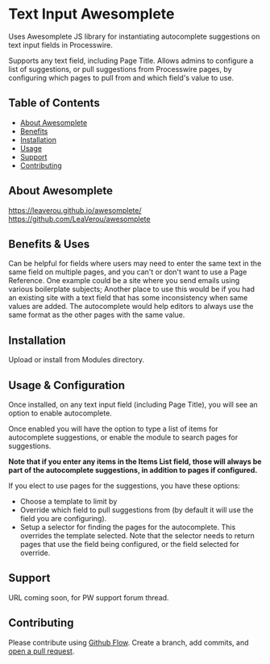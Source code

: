 # Text Input Awesomplete

Uses Awesomplete JS library for instantiating autocomplete suggestions on text input fields in Processwire.

Supports any text field, including Page Title. Allows admins to configure a list of suggestions, or pull suggestions from Processwire pages, by configuring which pages to pull from and which field's value to use.

## Table of Contents

- [About Awesomplete](#about)
- [Benefits](#benefits)
- [Installation](#installation)
- [Usage](#usage)
- [Support](#support)
- [Contributing](#contributing)

## About Awesomplete

https://leaverou.github.io/awesomplete/
https://github.com/LeaVerou/awesomplete

## Benefits & Uses

Can be helpful for fields where users may need to enter the same text in the same field on multiple pages, and you can't or don't want to use a Page Reference.
One example could be a site where you send emails using various boilerplate subjects; Another place to use this would be if you had an existing site with a text field that has some inconsistency when same values are added. The autocomplete would help editors to always use the same format as the other pages with the same value.

## Installation

Upload or install from Modules directory.  

## Usage & Configuration

Once installed, on any text input field (including Page Title), you will see an option to enable autocomplete. 

Once enabled you will have the option to type a list of items for autocomplete suggestions, or enable the module to search pages for suggestions.

**Note that if you enter any items in the Items List field, those will always be part of the autocomplete suggestions, in addition to pages if configured.**

If you elect to use pages for the suggestions, you have these options:
- Choose a template to limit by
- Override which field to pull suggestions from (by default it will use the field you are configuring).
- Setup a selector for finding the pages for the autocomplete. This overrides the template selected. Note that the selector needs to return pages that use the field being configured, or the field selected for override.

## Support

URL coming soon, for PW support forum thread.

## Contributing

Please contribute using [Github Flow](https://guides.github.com/introduction/flow/). Create a branch, add commits, and [open a pull request](https://github.com/outflux3/TextInputAwesomplete/compare/).
